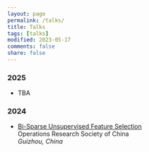 ```yaml
---
layout: page
permalink: /talks/
title: Talks
tags: [talks]
modified: 2023-05-17 
comments: false
share: false
---
```





### 2025

* TBA<br>


### 2024

* <a href="../talks/2024-ORSC.pdf" class="textlink" target="_blank"> Bi-Sparse Unsupervised Feature Selection </a> <br>
Operations Research Society of China <br>
<i>Guizhou, China</i><br>

